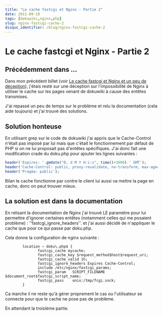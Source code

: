 ```yaml
---
title: "Le cache fastcgi et Nginx - Partie 2"
date: 2011-09-18
tags: [dokuwiki,nginx,php]
slug: nginx-fastcgi-cache-2
disqus_identifier: /blog/nginx-fastcgi-cache-2
---
```

# Le cache fastcgi et Nginx - Partie 2

## Précédemment dans ...
Dans mon précédent billet (voir [Le cache fastcgi et Nginx et un peu de déception](/blog/nginx-fastcgi-cache)), j'étais resté sur une déception sur l'impossibilité de Nginx à utiliser le cache sur les pages venant de dokuwiki à cause des entêtes transmises.

J'ai repassé un peu de temps sur le problème et relu la documentation (cela aide toujours) et j'ai trouvé des solutions.

## Solution honteuse

En utilisant grep sur le code de dokuwiki j'ai appris que le Cache-Control n'était pas imposé par lui mais que c'était le fonctionnement par défaut de PHP si on ne lui proposait pas d'entêtes spécifiques. J'ai donc fait une modification crade du doku.php pour ajouter les lignes suivantes :

```php
header('Expires: '.gmdate("D, d M Y H:i:s", time()+3600).' GMT');
header('Cache-Control: public, proxy-revalidate, no-transform, max-age=3600');
header('Pragma: public');
```
Bilan le cache fonctionne par contre le client lui aussi va mettre la page en cache, donc on peut trouver mieux.

## La solution est dans la documentation

En relisant la documentation de Nginx j'ai trouvé LE paramètre pour lui permettre d'ignorer certaines entêtes (notamment celles qui me posaient problème) : ''fastcgi_ignore_headers''. et j'ai aussi décidé de n'appliquer le cache que pour ce qui passe par doku.php.

Cela donne la configuration de nginx suivante :

```nginx
        location ~ doku\.php$ {
               fastcgi_cache mycache;
               fastcgi_cache_key $request_method$host$request_uri;
               fastcgi_cache_valid 1h;
               fastcgi_ignore_headers Expires Cache-Control;
               include /etc/nginx/fastcgi_params;
               fastcgi_param   SCRIPT_FILENAME  $document_root$fastcgi_script_name;
               fastcgi_pass    unix:/tmp/fcgi.sock;
        }
```

Ca marche il ne reste qu'à gérer proprement le cas ou l'utilisateur se connecte pour que le cache ne pose pas de problème.

En attendant la troisième partie.

